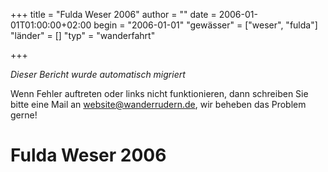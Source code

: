 +++
title = "Fulda Weser 2006"
author = ""
date = 2006-01-01T01:00:00+02:00
begin = "2006-01-01"
"gewässer" = ["weser", "fulda"]
"länder" = []
"typ" = "wanderfahrt"

+++


*Dieser Bericht wurde automatisch migriert*

Wenn Fehler auftreten oder links nicht funktionieren, dann schreiben Sie bitte eine Mail an website@wanderrudern.de, wir beheben das Problem gerne!



# Fulda Weser 2006


